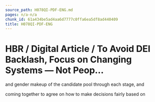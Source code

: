 ```yaml
---
source_path: H078QI-PDF-ENG.md
pages: n/a-n/a
chunk_id: 61a434be5ad4aa6d7777c0ffa6ea5df8ad440409
title: H078QI-PDF-ENG
---
```

# HBR / Digital Article / To Avoid DEI Backlash, Focus on Changing Systems — Not Peop…

and gender makeup of the candidate pool through each stage, and

coming together to agree on how to make decisions fairly based on
